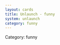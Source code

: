```yaml
---
layout: cards
title: Unlaunch - funny
system: unlaunch
category: funny
---
```

<div class="alert alert-secondary mb-4"><span class="i18n innerHTML-category">Category: </span><span class="i18n innerHTML-cat-funny">funny</span></div>
